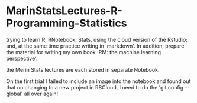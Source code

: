 # MarinStatsLectures-R-Programming-Statistics

trying to learn R, RNotebook, Stats, using the cloud version of the Rstudio; and, at the same time practice writing in 'markdown'.  In addition, prepare the material for writing my own book 'RM: the machine learning perspective'.

the Merin Stats lectures are each stored in separate Notebook.

On the first trial I failed to include an image into the notebook and found out that on changing to a new project in RSCloud, I need to do the 'git config --global' all over again!
